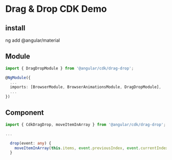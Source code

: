 # Drag & Drop CDK Demo

## install
ng add @angular/material

## Module
```typescript
import { DragDropModule } from '@angular/cdk/drag-drop';

@NgModule({
  ...
  imports: [BrowserModule, BrowserAnimationsModule, DragDropModule],
  ...
})
```

## Component
```typescript
import { CdkDragDrop, moveItemInArray } from '@angular/cdk/drag-drop';

...

  drop(event: any) {
    moveItemInArray(this.items, event.previousIndex, event.currentIndex);
  }
```
